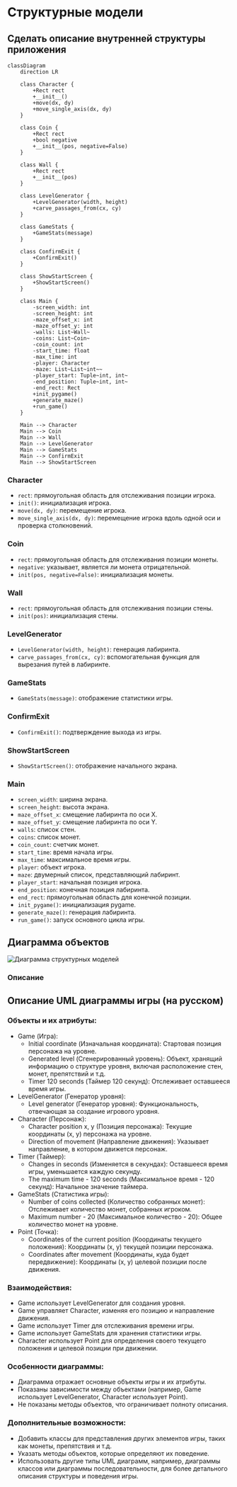 # Структурные модели

## Cделать описание внутренней структуры приложения

```mermaid
classDiagram
    direction LR
    
    class Character {
        +Rect rect
        +__init__()
        +move(dx, dy)
        +move_single_axis(dx, dy)
    }
    
    class Coin {
        +Rect rect
        +bool negative
        +__init__(pos, negative=False)
    }
    
    class Wall {
        +Rect rect
        +__init__(pos)
    }
    
    class LevelGenerator {
        +LevelGenerator(width, height)
        +carve_passages_from(cx, cy)
    }
    
    class GameStats {
        +GameStats(message)
    }
    
    class ConfirmExit {
        +ConfirmExit()
    }
    
    class ShowStartScreen {
        +ShowStartScreen()
    }
    
    class Main {
        -screen_width: int
        -screen_height: int
        -maze_offset_x: int
        -maze_offset_y: int
        -walls: List~Wall~
        -coins: List~Coin~
        -coin_count: int
        -start_time: float
        -max_time: int
        -player: Character
        -maze: List~List~int~~
        -player_start: Tuple~int, int~
        -end_position: Tuple~int, int~
        -end_rect: Rect
        +init_pygame()
        +generate_maze()
        +run_game()
    }

    Main --> Character 
    Main --> Coin 
    Main --> Wall 
    Main --> LevelGenerator 
    Main --> GameStats 
    Main --> ConfirmExit 
    Main --> ShowStartScreen 
```


### Character
- `rect`: прямоугольная область для отслеживания позиции игрока.
- `init()`: инициализация игрока.
- `move(dx, dy)`: перемещение игрока.
- `move_single_axis(dx, dy)`: перемещение игрока вдоль одной оси и проверка столкновений.

### Coin
- `rect`: прямоугольная область для отслеживания позиции монеты.
- `negative`: указывает, является ли монета отрицательной.
- `init(pos, negative=False)`: инициализация монеты.
    
### Wall
- `rect`: прямоугольная область для отслеживания позиции стены.
- `init(pos)`: инициализация стены.

### LevelGenerator
- `LevelGenerator(width, height)`: генерация лабиринта.
- `carve_passages_from(cx, cy)`: вспомогательная функция для вырезания путей в лабиринте.

### GameStats
- `GameStats(message)`: отображение статистики игры.

### ConfirmExit
- `ConfirmExit()`: подтверждение выхода из игры.

### ShowStartScreen
- `ShowStartScreen()`: отображение начального экрана.

### Main
- `screen_width`: ширина экрана.
- `screen_height`: высота экрана.
- `maze_offset_x`: смещение лабиринта по оси X.
- `maze_offset_y`: смещение лабиринта по оси Y.
- `walls`: список стен.
- `coins`: список монет.
- `coin_count`: счетчик монет.
- `start_time`: время начала игры.
- `max_time`: максимальное время игры.
- `player`: объект игрока.
- `maze`: двумерный список, представляющий лабиринт.
- `player_start`: начальная позиция игрока.
- `end_position`: конечная позиция лабиринта.
- `end_rect`: прямоугольная область для конечной позиции.
- `init_pygame()`: инициализация pygame.
- `generate_maze()`: генерация лабиринта.
- `run_game()`: запуск основного цикла игры.


## Диаграмма объектов
![Диаграмма структурных моделей](https://www.planttext.com/api/plantuml/png/RL9BRaCX3Dnp2k-R9wKvG1IfYsowgDHSW82JKF6fm2-AL7LLzO2vKGqXGAkoG69iZyTZDebafDbP8SB-3HN1LZg43m5y7i1uGqPQK254RRmah84ZUepyr63nZBQYP1n6U5mj8Q4ANYVnsNYVSzxsLXPYwr3AxtIC3nLF9ncb8kp9gY7l8R6ouE7wlO3hLurh4xamm-40BfpHeQU1SLVq3Mp-Y8c7R79lWTq9mScBSRCh8y7qQwQ1C9lrIf9I8_MpstCFxg-2yOblQpaJTOtVUMlU1AjbZWoSBrn7NMHpFcLIOcbgZf7dQXxyaoaFsQJH0L7sEathFuleUBExGyMl_cpJYhwQZ1V5t6A3NlDN-W40)

### Описание 
## Описание UML диаграммы игры (на русском)

### Объекты и их атрибуты:

* Game (Игра):
    * Initial coordinate (Изначальная координата): Стартовая позиция персонажа на уровне.
    * Generated level (Сгенерированный уровень): Объект, хранящий информацию о структуре уровня, включая расположение стен, монет, препятствий и т.д.
    * Timer 120 seconds (Таймер 120 секунд): Отслеживает оставшееся время игры.
* LevelGenerator (Генератор уровня):
    * Level generator (Генератор уровня): Функциональность, отвечающая за создание игрового уровня.
* Character (Персонаж):
    * Character position х, у (Позиция персонажа): Текущие координаты (x, y) персонажа на уровне.
    * Direction of movement (Направление движения): Указывает направление, в котором движется персонаж.
* Timer (Таймер):
    * Changes in seconds (Изменяется в секундах): Оставшееся время игры, уменьшается каждую секунду.
    * The maximum time - 120 seconds (Максимальное время - 120 секунд): Начальное значение таймера.
* GameStats (Статистика игры):
    * Number of coins collected (Количество собранных монет): Отслеживает количество монет, собранных игроком.
    * Maximum number - 20 (Максимальное количество - 20): Общее количество монет на уровне.
* Point (Точка):
    * Coordinates of the current position (Координаты текущего положения): Координаты (x, y) текущей позиции персонажа.
    * Coordinates after movement (Координаты, куда будет передвижение): Координаты (x, y) целевой позиции после движения.

### Взаимодействия:

* Game использует LevelGenerator для создания уровня.
* Game управляет Character, изменяя его позицию и направление движения.
* Game использует Timer для отслеживания времени игры.
* Game использует GameStats для хранения статистики игры.
* Character использует Point для определения своего текущего положения и целевой позиции при движении.

### Особенности диаграммы:

* Диаграмма отражает основные объекты игры и их атрибуты. 
* Показаны зависимости между объектами (например, Game использует LevelGenerator, Character использует Point).
* Не показаны методы объектов, что ограничивает полноту описания.


### Дополнительные возможности:

* Добавить классы для представления других элементов игры, таких как монеты, препятствия и т.д.
* Указать методы объектов, которые определяют их поведение.
* Использовать другие типы UML диаграмм, например, диаграммы классов или диаграммы последовательности, для более детального описания структуры и поведения игры.
